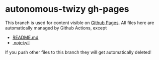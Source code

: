 # autonomous-twizy gh-pages

This branch is used for content visible on [Github Pages](ossianeriksson.github.io/autonomous-twizy). All files here are automatically managed by Github Actions, except

* [README.md](README.md)
* [.nojekyll](.nojekyll)

If you push other files to this branch they will get automatically deleted!